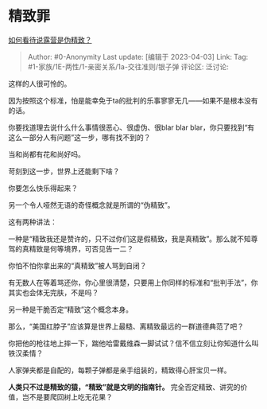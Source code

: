 # 精致罪
[如何看待说露营是伪精致？](https://www.zhihu.com/question/538350185/answer/2965354372)

> Author: #0-Anonymity
> Last update: [编辑于 2023-04-03]
> Link:
> Tag: #1-家族/1E-两性/1-亲密关系/1a-交往准则/银子弹 
> 评论区:
> 泛讨论:

这样的人很可怜的。

因为按照这个标准，怕是能幸免于ta的批判的乐事寥寥无几——如果不是根本没有的话。

你要找道理去说什么什么事情很恶心、很虚伪、很blar blar blar，你只要找到“有这么一部分人有问题”这一步，哪有找不到的？

当和尚都有花和尚好吗。

苛刻到这一步，世界上还能剩下啥？

你要怎么快乐得起来？

  


另一个令人哑然无语的奇怪概念就是所谓的“伪精致”。

这有两种讲法：

一种是“精致我还是赞许的，只不过你们这是假精致，我是真精致”。那么就不知尊驾的真精致是何等境界，可否见告一二？

你怕不怕你拿出来的“真精致”被人骂到自闭？

有无数人在等着骂还你，你心里很清楚，只要用上你同样的标准和“批判手法”，你其实也会体无完肤，不是吗？

另一种是干脆否定“精致”这个概念本身。

那么，“美国红脖子”应该算是世界上最糙、离精致最远的一群道德典范了吧？

你把他的枪往地上摔一下，踹他哈雷戴维森一脚试试？信不信立刻让你知道什么叫铁汉柔情？

人家弹夹都是自配的，每颗子弹都是亲手组装的，精致得心肝宝贝一样。

**人类只不过是精致的猿，“精致”就是文明的指南针。** 完全否定精致、讲究的价值，岂不是要爬回树上吃无花果？
